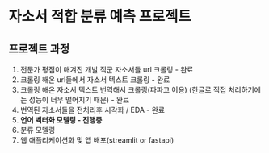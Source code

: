 # 자소서 적합 분류 예측 프로젝트

## 프로젝트 과정
1) 전문가 평점이 매겨진 개발 직군 자소서들 url 크롤링 - 완료
2) 크롤링 해온 url들에서 자소서 텍스트 크롤링 - 완료
3) 크롤링 해온 자소서 텍스트 번역해서 크롤링(파파고 이용) (한글로 직접 처리하기에는 성능이 너무 떨어지기 때문) - 완료
4) 번역된 자소서들을 전처리후 시각화 / EDA - 완료
5) **언어 벡터화 모델링 - 진행중**
6) 분류 모델링
7) 웹 애플리케이션화 및 앱 배포(streamlit or fastapi)

